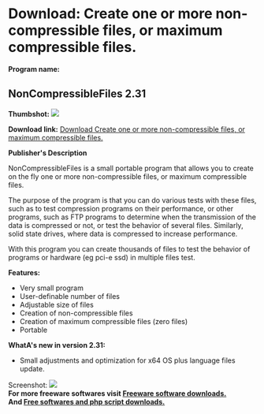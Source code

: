 # Download: Create one or more non-compressible files, or maximum compressible files.

**Program name:**

## NonCompressibleFiles 2.31

  
**Thumbshot:** ![](http://www.freewarefiles.com/screenshot/noncmprssfiles_md.jpg)   
  
**Download link:** [Download Create one or more non-compressible files, or maximum compressible files.](http://freesoftwares.boysofts.com/NonCompressibleFiles_program_75614.html)  
  


**Publisher's Description**  
  


NonCompressibleFiles is a small portable program that allows you to create on the fly one or more non-compressible files, or maximum compressible files. 

The purpose of the program is that you can do various tests with these files, such as to test compression programs on their performance, or other programs, such as FTP programs to determine when the transmission of the data is compressed or not, or test the behavior of several files. Similarly, solid state drives, where data is compressed to increase performance.

With this program you can create thousands of files to test the behavior of programs or hardware (eg pci-e ssd) in multiple files test.

**Features:**

  * Very small program 
  * User-definable number of files 
  * Adjustable size of files 
  * Creation of non-compressible files 
  * Creation of maximum compressible files (zero files) 
  * Portable 

**WhatA's new in version 2.31:**

  * Small adjustments and optimization for x64 OS plus language files update. 

  
  
Screenshot: ![](http://www.freewarefiles.com/screenshot/noncmprssfiles.jpg)   
**For more freeware softwares visit [Freeware software downloads.](http://freesoftwares.boysofts.com/)**   
**And [Free softwares and php script downloads.](http://www.boysofts.com/)**
